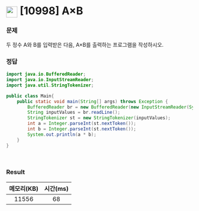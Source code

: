 <h1><img src="https://d2gd6pc034wcta.cloudfront.net/tier/1.svg" width="30" height="30" style="vertical-align: middle;"/> [10998] A×B </h1>

<h3>문제</h3>
두 정수 A와 B를 입력받은 다음, A×B를 출력하는 프로그램을 작성하시오.

<br>

<h3>정답</h3>


```java
import java.io.BufferedReader;
import java.io.InputStreamReader;
import java.util.StringTokenizer;

public class Main{
	public static void main(String[] args) throws Exception {
		BufferedReader br = new BufferedReader(new InputStreamReader(System.in));
		String inputValues = br.readLine();
		StringTokenizer st = new StringTokenizer(inputValues);
		int a = Integer.parseInt(st.nextToken());
		int b = Integer.parseInt(st.nextToken());
		System.out.println(a * b);
	}
}

```

<br>

<h3>Result</h3>

|메모리(KB)| 시간(ms)|
|:---:|:---:|
|11556|68|

